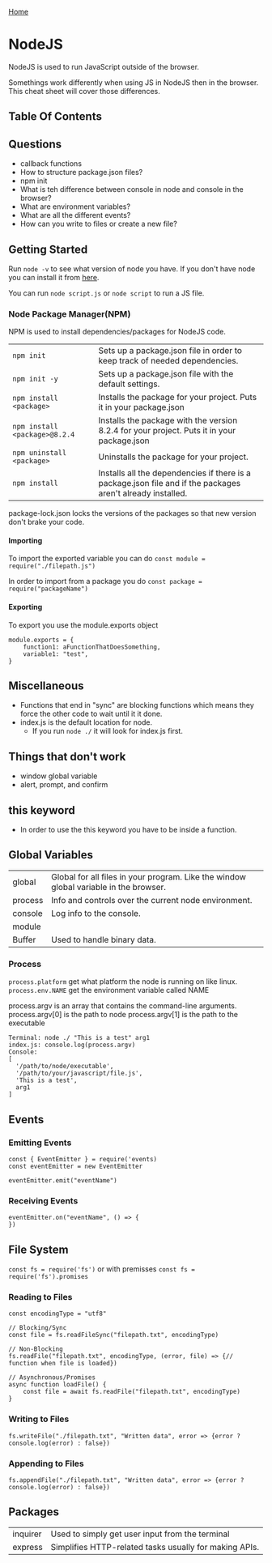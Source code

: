 [Home](./README.md)

# NodeJS
NodeJS is used to run JavaScript outside of the browser.

Somethings work differently when using JS in NodeJS then in the browser. This cheat sheet will cover those differences.

## Table Of Contents

## Questions
- callback functions
- How to structure package.json files?
- npm init
- What is teh difference between console in node and console in the browser?
- What are environment variables?
- What are all the different events?
- How can you write to files or create a new file?

## Getting Started
Run `node -v` to see what version of node you have. If you don't have node you can install it from [here](https://nodejs.org/en).

You can run `node script.js` or `node script` to run a JS file.

### Node Package Manager(NPM)
NPM is used to install dependencies/packages for NodeJS code.

|                           |                                                                                                             |
|---------------------------|-------------------------------------------------------------------------------------------------------------|
| `npm init`                | Sets up a package.json file in order to keep track of needed dependencies.                                  |
| `npm init -y`             | Sets up a package.json file with the default settings.                                                      |
| `npm install <package>`   | Installs the package for your project. Puts it in your package.json                                         |
| `npm install <package>@8.2.4`   | Installs the package with the version 8.2.4 for your project. Puts it in your package.json            |
| `npm uninstall <package>` | Uninstalls the package for your project.                                                                    |
| `npm install`             | Installs all the dependencies if there is a package.json file and if the packages aren't already installed. |

package-lock.json locks the versions of the packages so that new version don't brake your code.

#### Importing
To import the exported variable you can do `const module = require("./filepath.js")`

In order to import from a package you do `const package = require("packageName")`

#### Exporting
To export you use the module.exports object
```
module.exports = {
    function1: aFunctionThatDoesSomething,
    variable1: "test",
}
```

## Miscellaneous
- Functions that end in "sync" are blocking functions which means they force the other code to wait until it it done.
- index.js is the default location for node.
    - If you run `node ./` it will look for index.js first.

## Things that don't work
- window global variable
- alert, prompt, and confirm

## this keyword
- In order to use the this keyword you have to be inside a function.

## Global Variables

|         |                                                                                       |
|---------|---------------------------------------------------------------------------------------|
| global  | Global for all files in your program. Like the window global variable in the browser. |
| process | Info and controls over the current node environment.                                  |
| console | Log info to the console.                                                              |
| module  |                                                                                       |
| Buffer  | Used to handle binary data.                                                           |

### Process
`process.platform` get what platform the node is running on like linux.
`process.env.NAME` get the environment variable called NAME

process.argv is an array that contains the command-line arguments.
process.argv[0] is the path to node
process.argv[1] is the path to the executable
```
Terminal: node ./ "This is a test" arg1
index.js: console.log(process.argv)
Console:
[
  '/path/to/node/executable',
  '/path/to/your/javascript/file.js',
  'This is a test',
  arg1
]
```

## Events

### Emitting Events
```
const { EventEmitter } = require('events)
const eventEmitter = new EventEmitter

eventEmitter.emit("eventName")
```

### Receiving Events
```
eventEmitter.on("eventName", () => {
})
```

## File System
`const fs = require('fs')` or with premisses `const fs = require('fs').promises`

### Reading to Files

```
const encodingType = "utf8"

// Blocking/Sync
const file = fs.readFileSync("filepath.txt", encodingType)

// Non-Blocking
fs.readFile("filepath.txt", encodingType, (error, file) => {// function when file is loaded})

// Asynchronous/Promises
async function loadFile() {
    const file = await fs.readFile("filepath.txt", encodingType)
}
```

### Writing to Files
```
fs.writeFile("./filepath.txt", "Written data", error => {error ? console.log(error) : false})
```

### Appending to Files
```
fs.appendFile("./filepath.txt", "Written data", error => {error ? console.log(error) : false})
```

## Packages

|          |                                                        |
|----------|--------------------------------------------------------|
| inquirer | Used to simply get user input from the terminal        |
| express  | Simplifies HTTP-related tasks usually for making APIs. |